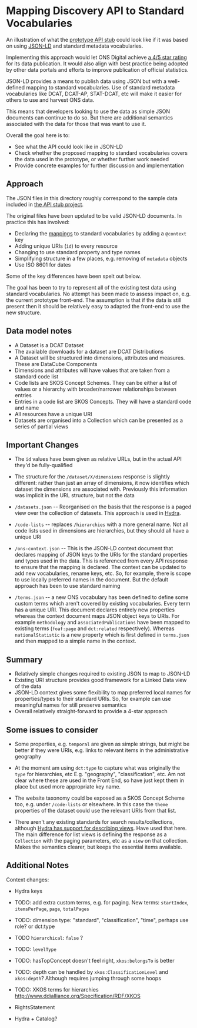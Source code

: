 # Mapping Discovery API to Standard Vocabularies

An illustration of what the [prototype API stub](https://github.com/ONSdigital/dp-dd-api-stub) could look like if it was based on using 
[JSON-LD](https://www.w3.org/TR/json-ld/) and standard metadata vocabularies.

Implementing this approach would let ONS Digital achieve [a 4/5 star rating](http://5stardata.info/en/) for its data publication. It would 
also align with best practice being adopted by other data portals and efforts to improve publication of official statistics.

JSON-LD provides a means to publish data using JSON but with a well-defined mapping to standard vocabularies. Use of standard metadata vocabularies 
like DCAT, DCAT-AP, STAT-DCAT, etc will make it easier for others to use and harvest ONS data.

This means that developers looking to use the data as simple JSON documents can continue to do so. But there are additional semantics associated 
with the data for those that was want to use it.

Overall the goal here is to:

* See what the API could look like in JSON-LD
* Check whether the proposed mapping to standard vocabularies covers the data used in the prototype, or whether further work needed
* Provide concrete examples for further discussion and implementation
 
## Approach
 
The JSON files in this directory roughly correspond to the sample data included in 
[the API stub project](https://github.com/ONSdigital/dp-dd-api-stub/tree/develop/stub/data).

The original files have been updated to be valid JSON-LD documents. In practice this has involved:

* Declaring the [mappings](ons-context.json) to standard vocabularies by adding a `@context` key
* Adding unique URIs (`id`) to every resource 
* Changing to use standard property and type names
* Simplifying structure in a few places, e.g. removing of `metadata` objects
* Use ISO 8601 for dates

Some of the key differences have been spelt out below.

The goal has been to try to represent all of the existing test data using standard vocabularies. No attempt has been made to assess impact on, e.g. the 
current prototype front-end. The assumption is that if the data is still present then it should be relatively easy to adapted the front-end to 
use the new structure.

## Data model notes

* A Dataset is a DCAT Dataset
* The available downloads for a dataset are DCAT Distributions
* A Dataset will be structured into dimensions, attributes and measures. These are DataCube Components
* Dimensions and attributes will have values that are taken from a standard code list
* Code lists are SKOS Concept Schemes. They can be either a list of values or a hierarchy with broader/narrower relationships between entries
* Entries in a code list are SKOS Concepts. They will have a standard code and name
* All resources have a unique URI
* Datasets are organised into a Collection which can be presented as a series of partial views

## Important Changes

* The `id` values have been given as relative URLs, but in the actual API they'd be fully-qualified

* The structure for the `/dataset/X/dimensions` response is slightly different: rather than just an array of dimensions, it now identifies which dataset the dimensions are associated with. Previously this information was implicit in the URL structure, but not the data

* `/datasets.json` -- Reorganised on the basis that the response is a paged view over the collection of datasets. This approach is used in [Hydra](http://www.hydra-cg.com/spec/latest/core/#collections).

* `/code-lists` -- replaces `/hierarchies` with a more general name. Not all code lists used in dimensions are hierarchies, but they should all have a unique URI

* `/ons-context.json` -- This is the JSON-LD context document that declares mapping of JSON keys to the URIs for the standard properties and types used in the data. This is referenced from every API response to ensure that the mapping is declared. The context can be updated to add new vocabularies, rename keys, etc. So, for example, there is scope to use locally preferred names in the document. But the default approach has been to use standard naming

* `/terms.json` -- a new ONS vocabulary has been defined to define some custom terms which aren't covered by existing vocabularies. Every term has a unique URI. This document declares entirely new properties whereas the context document maps JSON object keys to URIs. For example `methodology` and `associatedPublications` have been mapped to existing terms (`foaf:page` and `dct:related` respectively). Whereas `nationalStatistic` is a new property which is first defined in `terms.json` and then mapped to a simple name in the context.

## Summary

* Relatively simple changes required to existing JSON to map to JSON-LD
* Existing URI structure provides good framework for a Linked Data view of the data
* JSON-LD context gives some flexibility to map preferred local names for properties/types to their standard URIs. So, for example can use meaningful names for still preserve semantics
* Overall relatively straight-forward to provide a 4-star approach

## Some issues to consider

* Some properties, e.g. `temporal` are given as simple strings, but might be better if they were URIs, e.g. links to relevant items in the administrative geography

* At the moment am using `dct:type` to capture what was originally the `type` for hierarchies, etc E.g. "geography", "classification", etc. Am not clear where these are used in the Front End, so have just kept them in place but used more appropriate key name. 

* The website taxonomy could be exposed as a SKOS Concept Scheme too, e.g. under `/code-lists` or elsewhere. In this case the `theme` properties of the dataset could use the relevant URIs from that list.

* There aren't any existing standards for search results/collections, although [Hydra has support for describing views](http://www.hydra-cg.com/spec/latest/core/#collections). Have used 
that here. The main difference for list views is defining the response as a `Collection` with the paging parameters, etc as a `view` on that collection. Makes the semantics clearer, but keeps the essential items available.

## Additional Notes

Context changes:
    
* Hydra keys
* TODO: add extra custom terms, e.g. for paging. New terms: `startIndex`, `itemsPerPage`, `page`, `totalPages`

* TODO: dimension type: "standard", "classification", "time", perhaps use role? or dct:type

* TODO `hierarchical`: `false` ?
* TODO: `levelType`
* TODO: hasTopConcept doesn't feel right, `xkos:belongsTo` is better
* TODO: depth can be handled by `xkos:ClassificationLevel` and `xkos:depth`? Although requires jumping through some hoops   
* TODO: XKOS terms for hierarchies http://www.ddialliance.org/Specification/RDF/XKOS

* RightsStatement

* Hydra + Catalog?
